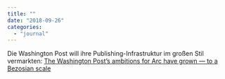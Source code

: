 ```yaml
---
title: ""
date: "2018-09-26"
categories: 
  - "journal"
---
```


Die Washington Post will ihre Publishing-Infrastruktur im großen Stil vermarkten: [The Washington Post’s ambitions for Arc have grown — to a Bezosian scale](http://www.niemanlab.org/2018/09/newsonomics-the-washington-posts-ambitions-for-arc-have-grown-to-a-bezosian-scale/)
